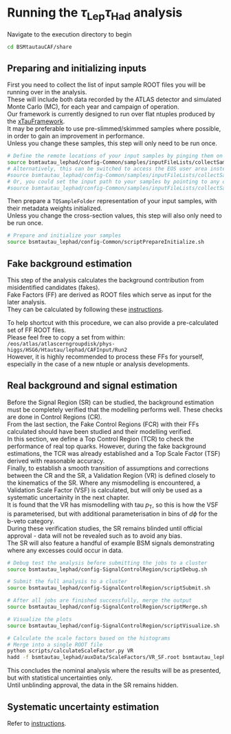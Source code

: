 Running the $`\tau_{\textrm{Lep}}\tau_{\textrm{Had}}`$ analysis
===============================================================

Navigate to the execution directory to begin
```bash
cd BSMtautauCAF/share
```

Preparing and initializing inputs
---------------------------------

First you need to collect the list of input sample ROOT files you will be running over in the analysis.  
These will include both data recorded by the ATLAS detector and simulated Monte Carlo (MC), for each year and campaign of operation.  
Our framework is currently designed to run over flat ntuples produced by the [xTauFramework](https://gitlab.cern.ch/atlas-phys-hdbs-htautau/xTauFramework).  
It may be preferable to use pre-slimmed/skimmed samples where possible, in order to gain an improvement in performance.  
Unless you change these samples, this step will only need to be run once.  
```bash
# Define the remote locations of your input samples by pinging them on EOS through XRootD
source bsmtautau_lephad/config-Common/samples/inputFileLists/collectSamples.sh eosatlas "/eos/atlas/path/to/my/ntuples/YYMMDD"
# Alternatively, this can be switched to access the EOS user area instead
#source bsmtautau_lephad/config-Common/samples/inputFileLists/collectSamples.sh eosuser "/eos/user/path/to/my/ntuples/YYMMDD"
# Or, you could set the input path to your samples by pointing to any other local directory
#source bsmtautau_lephad/config-Common/samples/inputFileLists/collectSamples.sh local "/any/other/path/to/my/ntuples/YYMMDD"
```

Then prepare a `TQSampleFolder` representation of your input samples, with their metadata weights initialized.  
Unless you change the cross-section values, this step will also only need to be run once.  
```bash
# Prepare and initialize your samples
source bsmtautau_lephad/config-Common/scriptPrepareInitialize.sh
```

Fake background estimation
--------------------------

This step of the analysis calculates the background contribution from misidentified candidates (fakes).  
Fake Factors (FF) are derived as ROOT files which serve as input for the later analysis.  
They can be calculated by following these [instructions](doc/Fakes.md).  

To help shortcut with this procedure, we can also provide a pre-calculated set of FF ROOT files.  
Please feel free to copy a set from within: `/eos/atlas/atlascerngroupdisk/phys-higgs/HSG6/Htautau/lephad/CAFInput/Run2`  
However, it is highly recommended to process these FFs for yourself, especially in the case of a new ntuple or analysis developments.  

Real background and signal estimation
-------------------------------------

Before the Signal Region (SR) can be studied, the background estimation must be completely verified that the modelling performs well. These checks are done in Control Regions (CR).  
From the last section, the Fake Control Regions (FCR) with their FFs calculated should have been studied and their modelling verified.  
In this section, we define a Top Control Region (TCR) to check the performance of real top quarks. However, during the fake background estimations, the TCR was already established and a Top Scale Factor (TSF) derived with reasonable accuracy.  
Finally, to establish a smooth transition of assumptions and corrections between the CR and the SR, a Validation Region (VR) is defined closely to the kinematics of the SR.  Where any mismodelling is encountered, a Validation Scale Factor (VSF) is calculated, but will only be used as a systematic uncertainity in the next chapter.  
It is found that the VR has mismodelling with tau $`p_{\textrm{T}}`$, so this is how the VSF is parameterised, but with additional parameterisation in bins of $`d\phi`$ for the b-veto category.  
During these verification studies, the SR remains blinded until official approval - data will not be revealed such as to avoid any bias.  
The SR will also feature a handful of example BSM signals demonstrating where any excesses could occur in data.  

```bash
# Debug test the analysis before submitting the jobs to a cluster
source bsmtautau_lephad/config-SignalControlRegion/scriptDebug.sh

# Submit the full analysis to a cluster
source bsmtautau_lephad/config-SignalControlRegion/scriptSubmit.sh

# After all jobs are finished successfully, merge the output
source bsmtautau_lephad/config-SignalControlRegion/scriptMerge.sh

# Visualize the plots
source bsmtautau_lephad/config-SignalControlRegion/scriptVisualize.sh

# Calculate the scale factors based on the histograms
# Merge into a single ROOT file
python scripts/calculateScaleFactor.py VR
hadd -f bsmtautau_lephad/auxData/ScaleFactors/VR_SF.root bsmtautau_lephad/auxData/ScaleFactors/VRAll*SF.root
```

This concludes the nominal analysis where the results will be as presented, but with statistical uncertainties only.  
Until unblinding approval, the data in the SR remains hidden.  

Systematic uncertainty estimation
---------------------------------
Refer to [instructions](doc/Systematics.md).
